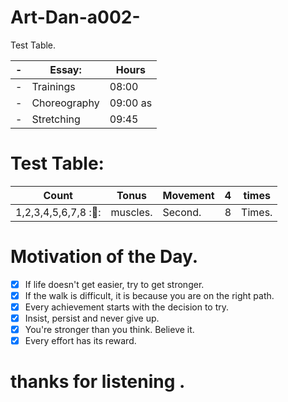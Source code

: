 # Art-Dan-a002-

Test Table.


-| Essay: | Hours |
-| ----- | ----- |
-| Trainings | 08:00 |
-| Choreography | 09:00 as |
-| Stretching | 09:45

# Test Table:

| Count | Tonus | Movement | 4 | times |
|---|---|---|---|---|
| 1,2,3,4,5,6,7,8 :🤸: |muscles. | Second. | 8 | Times.

# Motivation of the Day.

-[x] If life doesn't get easier, try to get stronger.
- [x] If the walk is difficult, it is because you are on the right path.
- [x] Every achievement starts with the decision to try.
- [x] Insist, persist and never give up.
- [x] You're stronger than you think. Believe it.
- [x] Every effort has its reward.
  
# thanks for listening .
